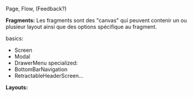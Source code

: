 Page, Flow, (Feedback?)

**Fragments:**
Les fragments sont des "canvas" qui peuvent contenir un ou plusieur layout ainsi que des options spécifique au fragment. 

basics:
  - Screen
  - Modal
  - DrawerMenu
specialized:
  - BottomBarNavigation
  - RetractableHeaderScreen...

**Layouts:**
